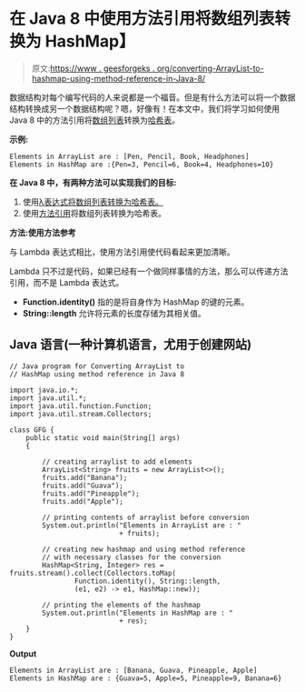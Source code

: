# 在 Java 8 中使用方法引用将数组列表转换为 HashMap】

> 原文:[https://www . geesforgeks . org/converting-ArrayList-to-hashmap-using-method-reference-in-Java-8/](https://www.geeksforgeeks.org/converting-arraylist-to-hashmap-using-method-reference-in-java-8/)

数据结构对每个编写代码的人来说都是一个福音。但是有什么方法可以将一个数据结构转换成另一个数据结构呢？嗯，好像有！在本文中，我们将学习如何使用 Java 8 中的方法引用将[数组列表](https://www.geeksforgeeks.org/arraylist-in-java/)转换为[哈希表](https://www.geeksforgeeks.org/java-util-hashmap-in-java-with-examples/)。

**示例:**

```
Elements in ArrayList are : [Pen, Pencil, Book, Headphones]
Elements in HashMap are :{Pen=3, Pencil=6, Book=4, Headphones=10}
```

**在 Java 8 中，有两种方法可以实现我们的目标:**

1.  使用[λ表达式将数组列表转换为哈希表。](https://www.geeksforgeeks.org/lambda-expressions-java-8/)
2.  使用[方法引用](https://www.geeksforgeeks.org/method-references-in-java-with-examples/)将数组列表转换为哈希表。

**方法:使用方法参考**

与 Lambda 表达式相比，使用方法引用使代码看起来更加清晰。

Lambda 只不过是代码，如果已经有一个做同样事情的方法，那么可以传递方法引用，而不是 Lambda 表达式。

*   **Function.identity()** 指的是将自身作为 HashMap 的键的元素。
*   **String::length** 允许将元素的长度存储为其相关值。

## Java 语言(一种计算机语言，尤用于创建网站)

```
// Java program for Converting ArrayList to
// HashMap using method reference in Java 8

import java.io.*;
import java.util.*;
import java.util.function.Function;
import java.util.stream.Collectors;

class GFG {
    public static void main(String[] args)
    {

        // creating arraylist to add elements
        ArrayList<String> fruits = new ArrayList<>();
        fruits.add("Banana");
        fruits.add("Guava");
        fruits.add("Pineapple");
        fruits.add("Apple");

        // printing contents of arraylist before conversion
        System.out.println("Elements in ArrayList are : "
                           + fruits);

        // creating new hashmap and using method reference
        // with necessary classes for the conversion
        HashMap<String, Integer> res = fruits.stream().collect(Collectors.toMap(
                Function.identity(), String::length,
                (e1, e2) -> e1, HashMap::new));

        // printing the elements of the hashmap
        System.out.println("Elements in HashMap are : "
                           + res);
    }
}
```

**Output**

```
Elements in ArrayList are : [Banana, Guava, Pineapple, Apple]
Elements in HashMap are : {Guava=5, Apple=5, Pineapple=9, Banana=6}

```